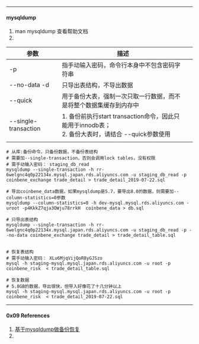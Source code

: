 

----

#### mysqldump



1. man mysqldump	查看帮助文档
2. 



| 参数                 | 描述                                                         |      |
| -------------------- | ------------------------------------------------------------ | ---- |
| -p                   | 指手动输入密码，命令行本身中不包含密码字符串                 |      |
| --no-data -d         | 只导出表结构，不导出数据                                     |      |
| --quick              | 用于备份大表，强制一次只取一行数据，而不是将整个数据集缓存到内存中 |      |
| --single-transaction | 1. 备份前执行start transaction命令，因此只能用于innodb表；<br />2. 备份大表时，请结合 --quick参数使用 |      |
|                      |                                                              |      |



```shell
# 从库:备份命令，只备份数据，不备份表结构
# 需要加--single-transaction，否则会调用lock tables，没有权限
# 需手动输入密码： staging_db_read
mysqldump --single-transaction -h rr-6welgnc4q0p22134x.mysql.japan.rds.aliyuncs.com -u staging_db_read -p coinbene_exchange trade_detail > trade_detail_2019-07-22.sql

# 导出coinbene_data数据，如果mysqldump是5.7，要导出8.0的数据，则需要加--column-statistics=0参数
mysqldump --column-statistics=0 -h dev-mysql.mysql.rds.aliyuncs.com -uroot -p4KkkZ7qja3OWju78rrkH  coinbene_data > db.sql

# 只导出表结构
mysqldump --single-transaction -h rr-6welgnc4q0p22134x.mysql.japan.rds.aliyuncs.com -u staging_db_read -p --no-data coinbene_exchange trade_detail > trade_detail_table.sql


# 恢复表结构
# 需手动输入密码： XLu6MjqVijQoR8yGJSzo
mysql -h staging-mysql.mysql.japan.rds.aliyuncs.com -u root -p coinbene_risk  < trade_detail_table.sql

# 恢复数据
# 5.8GB的数据，导出很快，但导入好像花了十几分钟以上
mysql -h staging-mysql.mysql.japan.rds.aliyuncs.com -u root -p coinbene_risk  < trade_detail_2019-07-22.sql
```



---

#### 0x09 References

1. [基于mysqldump做备份恢复](https://jkzhao.github.io/2018/04/21/%E5%9F%BA%E4%BA%8Emysqldump%E5%81%9A%E5%A4%87%E4%BB%BD%E6%81%A2%E5%A4%8D/) 
2. 